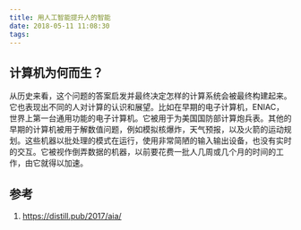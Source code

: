 ```yaml
---
title: 用人工智能提升人的智能
date: 2018-05-11 11:08:30
tags:
---
```


## 计算机为何而生？
从历史来看，这个问题的答案启发并最终决定怎样的计算系统会被最终构建起来。它也表现出不同的人对计算的认识和展望。比如在早期的电子计算机，ENIAC，世界上第一台通用功能的电子计算机。它被用于为美国国防部计算炮兵表。其他的早期的计算机被用于解数值问题，例如模拟核爆炸，天气预报，以及火箭的运动规划。这些机器以批处理的模式在运行，使用非常简陋的输入输出设备，也没有实时的交互。它被视作倒弄数据的机器，以前要花费一批人几周或几个月的时间的工作，由它就得以加速。


## 参考
1. https://distill.pub/2017/aia/